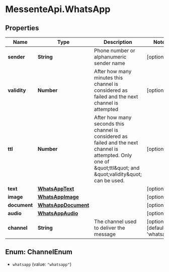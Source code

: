 # MessenteApi.WhatsApp

## Properties
Name | Type | Description | Notes
------------ | ------------- | ------------- | -------------
**sender** | **String** | Phone number or alphanumeric sender name | [optional] 
**validity** | **Number** | After how many minutes this channel is   considered as failed and the next channel is attempted | [optional] 
**ttl** | **Number** | After how many seconds this channel is considered as failed and the next channel is attempted.       Only one of \&quot;ttl\&quot; and \&quot;validity\&quot; can be used. | [optional] 
**text** | [**WhatsAppText**](WhatsAppText.md) |  | [optional] 
**image** | [**WhatsAppImage**](WhatsAppImage.md) |  | [optional] 
**document** | [**WhatsAppDocument**](WhatsAppDocument.md) |  | [optional] 
**audio** | [**WhatsAppAudio**](WhatsAppAudio.md) |  | [optional] 
**channel** | **String** | The channel used to deliver the message | [optional] [default to &#39;whatsapp&#39;]


<a name="ChannelEnum"></a>
## Enum: ChannelEnum


* `whatsapp` (value: `"whatsapp"`)




